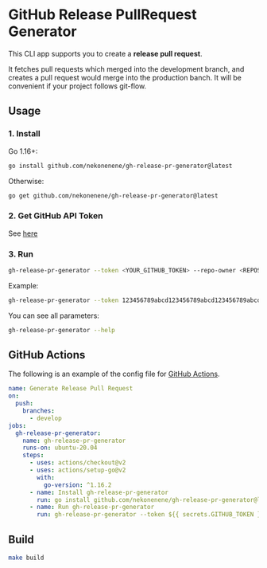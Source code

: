 # GitHub Release PullRequest Generator

This CLI app supports you to create a **release pull request**.

It fetches pull requests which merged into the development branch, and creates a pull request would merge into the production banch. It will be convenient if your project follows git-flow.

## Usage

### 1. Install

Go 1.16+:

```sh
go install github.com/nekonenene/gh-release-pr-generator@latest
```

Otherwise:

```sh
go get github.com/nekonenene/gh-release-pr-generator@latest
```

### 2. Get GitHub API Token

See [here](https://docs.github.com/en/github/authenticating-to-github/creating-a-personal-access-token)

### 3. Run

```sh
gh-release-pr-generator --token <YOUR_GITHUB_TOKEN> --repo-owner <REPOSITORY_OWNER_NAME> --repo-name <REPOSITORY_NAME> --dev-branch <DEVELOPMENT_BRANCH_NAME> --prod-branch <PRODUCTION_BRANCH_NAME>
```

Example:

```sh
gh-release-pr-generator --token 123456789abcd123456789abcd123456789abcd --repo-owner nekonenene --repo-name my-repository-name --dev-branch staging --prod-branch production
```

You can see all parameters:

```sh
gh-release-pr-generator --help
```


## GitHub Actions

The following is an example of the config file for [GitHub Actions](https://docs.github.com/en/actions/reference/workflow-syntax-for-github-actions).

```yml
name: Generate Release Pull Request
on:
  push:
    branches:
      - develop
jobs:
  gh-release-pr-generator:
    name: gh-release-pr-generator
    runs-on: ubuntu-20.04
    steps:
      - uses: actions/checkout@v2
      - uses: actions/setup-go@v2
        with:
          go-version: ^1.16.2
      - name: Install gh-release-pr-generator
        run: go install github.com/nekonenene/gh-release-pr-generator@latest
      - name: Run gh-release-pr-generator
        run: gh-release-pr-generator --token ${{ secrets.GITHUB_TOKEN }} --repo-owner ${{ github.repository_owner }} --repo-name ${{ github.event.repository.name }} --dev-branch develop --prod-branch main
```


## Build

```sh
make build
```
